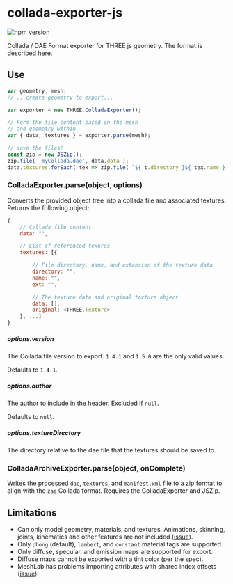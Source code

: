 # collada-exporter-js

[![npm version](https://badge.fury.io/js/collada-exporter.svg)](https://www.npmjs.com/package/collada-exporter)

Collada / DAE Format exporter for THREE js geometry. The format is described [here](https://www.khronos.org/collada/).

## Use

```js
var geometry, mesh;
// ...create geometry to export...

var exporter = new THREE.ColladaExporter();

// Form the file content based on the mesh
// and geometry within
var { data, textures } = exporter.parse(mesh);

// save the files!
const zip = new JSZip();
zip.file( 'myCollada.dae', data.data );
data.textures.forEach( tex => zip.file( `${ t.directory }${ tex.name }.${ tex.ext }`, tex.data ) );

```

### ColladaExporter.parse(object, options)

Converts the provided object tree into a collada file and associated textures. Returns the following object:
```js
{
	// Collada file content
	data: "",

	// List of referenced texures
	textures: [{

		// File directory, name, and extension of the texture data
		directory: "",
		name: "",
		ext: "",

		// The texture data and original texture object
		data: [],
		original: <THREE.Texture>
	}, ...]
}
```
##### options.version

The Collada file version to export. `1.4.1` and `1.5.0` are the only valid values.

Defaults to `1.4.1`.

##### options.author

The author to include in the header. Excluded if `null`.

Defaults to `null`.

##### options.textureDirectory

The directory relative to the dae file that the textures should be saved to.

### ColladaArchiveExporter.parse(object, onComplete)

Writes the processed `dae`, `textures`, and `manifest.xml` file to a zip format to align with the `zae` Collada format. Requires the ColladaExporter and JSZip.

## Limitations

- Can only model geometry, materials, and textures. Animations, skinning, joints, kinematics and other features are not included ([issue](https://github.com/gkjohnson/collada-exporter-js/issues/4)).
- Only `phong` (default), `lambert`, and `constant` material tags are supported.
- Only diffuse, specular, and emission maps are supported for export.
- Diffuse maps cannot be exported with a tint color (per the spec).
- MeshLab has problems importing attributes with shared index offsets ([issue](https://github.com/gkjohnson/collada-exporter-js/issues/8)).
